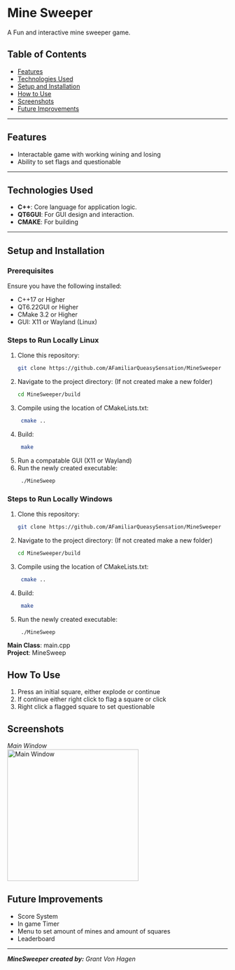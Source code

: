 
# Mine Sweeper

A Fun and interactive mine sweeper game.

## Table of Contents
- [Features](#features)
- [Technologies Used](#technologies-used)
- [Setup and Installation](#setup-and-installation)
- [How to Use](#how-to-use)
- [Screenshots](#screenshots)
- [Future Improvements](#future-improvements)

---

## Features
- Interactable game with working wining and losing
- Ability to set flags and questionable

---

## Technologies Used
- **C++**: Core language for application logic.
- **QT6GUI**: For GUI design and interaction.
- **CMAKE**: For building

---

## Setup and Installation

### Prerequisites
Ensure you have the following installed:
- C++17 or Higher
- QT6.22GUI or Higher
- CMake 3.2 or Higher
- GUI: X11 or Wayland (Linux)

### Steps to Run Locally Linux
1. Clone this repository:
   ```bash
   git clone https://github.com/AFamiliarQueasySensation/MineSweeper

2. Navigate to the project directory: (If not created make a new folder)
    ```bash
    cd MineSweeper/build
3. Compile using the location of CMakeLists.txt: 
   ```bash
    cmake ..
5. Build:
   ```bash
    make
6. Run a compatable GUI (X11 or Wayland)
7. Run the newly created executable:
   ```bash
    ./MineSweep

### Steps to Run Locally Windows
1. Clone this repository:
   ```bash
   git clone https://github.com/AFamiliarQueasySensation/MineSweeper

2. Navigate to the project directory: (If not created make a new folder)
    ```bash
    cd MineSweeper/build
3. Compile using the location of CMakeLists.txt: 
   ```bash
    cmake ..
5. Build:
   ```bash
    make
7. Run the newly created executable:
   ```bash
    ./MineSweep

**Main Class**: main.cpp <br>
**Project**: MineSweep<br>

## How To Use
1. Press an initial square, either explode or continue
2. If continue either right click to flag a square or click
3. Right click a flagged square to set questionable

## Screenshots
_Main Window_ <br>
<img src="https://cdn.discordapp.com/attachments/561769547745722379/1333921653796769853/image.png?ex=679aa6d9&is=67995559&hm=2df77aa5ea71f184e468efec681ac86d47ef612f204b4636dab9a40baf614563" alt="Main Window" width="300">


## Future Improvements
- Score System
- In game Timer
- Menu to set amount of mines and amount of squares
- Leaderboard

---

_**MineSweeper created by:** Grant Von Hagen_
